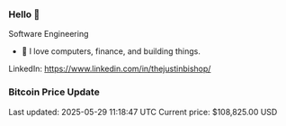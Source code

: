 ### Hello 🤙  

Software Engineering

- 🔭 I love computers, finance, and building things.
  
LinkedIn: https://www.linkedin.com/in/thejustinbishop/  






















































































































































































































































































































































































































































































































### Bitcoin Price Update
Last updated: 2025-05-29 11:18:47 UTC
Current price: $108,825.00 USD
